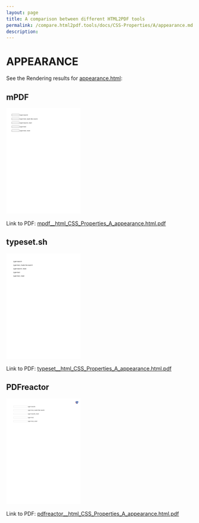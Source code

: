 ```yaml
---
layout: page
title: A comparison between different HTML2PDF tools
permalink: /compare.html2pdf.tools/docs/CSS-Properties/A/appearance.md
description: 
---
```


# APPEARANCE

See the Rendering results for [appearance.html](/html/CSS%20Properties/A/appearance.html):

## mPDF
![](mpdf__html_CSS_Properties_A_appearance.html.png) 

Link to PDF: [mpdf__html_CSS_Properties_A_appearance.html.pdf](mpdf__html_CSS_Properties_A_appearance.html.pdf)

## typeset.sh
![](typeset__html_CSS_Properties_A_appearance.html.png) 

Link to PDF: [typeset__html_CSS_Properties_A_appearance.html.pdf](typeset__html_CSS_Properties_A_appearance.html.pdf)

## PDFreactor
![](pdfreactor__html_CSS_Properties_A_appearance.html.png) 

Link to PDF: [pdfreactor__html_CSS_Properties_A_appearance.html.pdf](pdfreactor__html_CSS_Properties_A_appearance.html.pdf)
